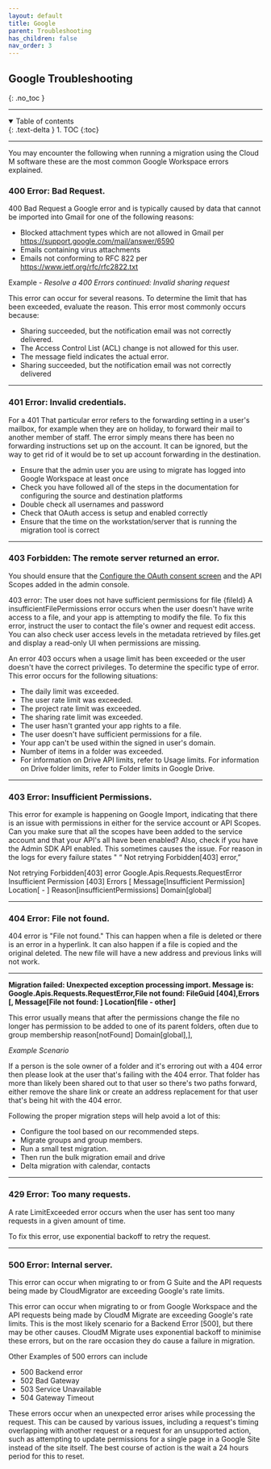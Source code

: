 ```yaml
---
layout: default
title: Google
parent: Troubleshooting
has_children: false
nav_order: 3
---
```


## Google Troubleshooting
{: .no_toc }

---
<a name="top"></a>
<details open markdown="block">
  <summary>
    Table of contents
  </summary>
  {: .text-delta }
1. TOC
{:toc}
</details>

---

You may encounter the following when running a migration using the Cloud M software these are the most common Google Workspace errors explained. 

### 400 Error: Bad Request. 

400 Bad Request a Google error and is typically caused by data that cannot be imported into Gmail for one of the following reasons:

- Blocked attachment types which are not allowed in Gmail per https://support.google.com/mail/answer/6590
- Emails containing virus attachments
- Emails not conforming to RFC 822 per https://www.ietf.org/rfc/rfc2822.txt

Example - *Resolve a 400 Errors continued: Invalid sharing request*

This error can occur for several reasons. To determine the limit that has been exceeded, evaluate the reason. This error most commonly occurs because:

- Sharing succeeded, but the notification email was not correctly delivered.
- The Access Control List (ACL) change is not allowed for this user.
- The message field indicates the actual error.
-  Sharing succeeded, but the notification email was not correctly delivered


---

### 401 Error: Invalid credentials.

For a 401 That particular error refers to the forwarding setting in a user's mailbox, for example when they are on holiday, to forward their mail to another member of staff. The error simply means there has been no forwarding instructions set up on the account. It can be ignored, but the way to get rid of it would be to set up account forwarding in the destination. 

- Ensure that the admin user you are using to migrate has logged into Google Workspace at least once
- Check you have followed all of the steps in the documentation for configuring the source and destination platforms
- Double check all usernames and password
- Check that OAuth access is setup and enabled correctly
- Ensure that the time on the workstation/server that is running the migration tool is correct

---

###  403 Forbidden: The remote server returned an error.

You should ensure that the <a href="https://developers.google.com/workspace/guides/configure-oauth-consent">Configure the OAuth consent screen</a> and the API Scopes added in the admin console.

403 error: The user does not have sufficient permissions for file {fileId}
A insufficientFilePermissions error occurs when the user doesn't have write access to a file, and your app is attempting to modify the file.
To fix this error, instruct the user to contact the file's owner and request edit access. You can also check user access levels in the metadata retrieved by files.get and display a read-only UI when permissions are missing.

An error 403 occurs when a usage limit has been exceeded or the user doesn't have the correct privileges. To determine the specific type of error. This error occurs for the following situations:

- The daily limit was exceeded.
- The user rate limit was exceeded.
- The project rate limit was exceeded.
- The sharing rate limit was exceeded.
- The user hasn't granted your app rights to a file.
- The user doesn't have sufficient permissions for a file.
- Your app can't be used within the signed in user's domain.
- Number of items in a folder was exceeded.
- For information on Drive API limits, refer to Usage limits. For information on Drive folder limits, refer to Folder limits in Google Drive.

---

### 403 Error: Insufficient Permissions.

This error for example is happening on Google Import, indicating that there is an issue with permissions in either for the service account or API Scopes.  Can you make sure that all the scopes have been added to the service account and that your API's all have been enabled?  Also, check if you have the Admin SDK API enabled. This sometimes causes the issue. For reason in the logs for every failure states " “ Not retrying Forbidden[403] error,”


Not retrying Forbidden[403] error Google.Apis.Requests.RequestError Insufficient Permission [403] Errors [ Message[Insufficient Permission] Location[ - ] Reason[insufficientPermissions] Domain[global]



---

### 404 Error: File not found.

 404 error is "File not found." This can happen when a file is deleted or there is an error in a hyperlink. It can also happen if a file is copied and the original deleted. The new file will have a new address and previous links will not work.
 
 ---
**Migration failed: Unexpected exception processing import. Message is: Google.Apis.Requests.RequestError,File not found: FileGuid [404],Errors [, Message[File not found: ] Location[file - other]**

This error usually means that after the permissions change the file no longer has permission to be added to one of its parent folders, often due to group membership reason[notFound] Domain[global],],

*Example Scenario*

If a person is the sole owner of a folder and it's erroring out with a 404 error then please look at the user that's failing with the 404 error. That folder has more than likely been shared out to that user so there's two paths forward, either remove the share link or create an address replacement for that user that's being hit with the 404 error. 

Following the proper migration steps will help avoid a lot of this:

- Configure the tool based on our recommended steps. 
- Migrate groups and group members. 
- Run a small test migration.
- Then run the bulk migration email and drive
- Delta migration with calendar, contacts

---

### 429 Error: Too many requests.

A rate LimitExceeded error occurs when the user has sent too many requests in a given amount of time.

To fix this error, use exponential backoff to retry the request.

---

### 500 Error: Internal server.

This error can occur when migrating to or from G Suite and the API requests being made by CloudMigrator are exceeding Google's rate limits.  

This error can occur when migrating to or from Google Workspace and the API requests being made by CloudM Migrate are exceeding Google's rate limits. This is the most likely scenario for a Backend Error [500], but there may be other causes. CloudM Migrate uses exponential backoff to minimise these errors, but on the rare occasion they do cause a failure in migration.

Other Examples of 500 errors can include 

- 500 Backend error
- 502 Bad Gateway
- 503 Service Unavailable
- 504 Gateway Timeout

These errors occur when an unexpected error arises while processing the request. This can be caused by various issues, including a request's timing overlapping with another request or a request for an unsupported action, such as attempting to update permissions for a single page in a Google Site instead of the site itself.
The best course of action is the wait a 24 hours period for this to reset. 
